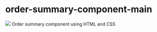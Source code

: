 # order-summary-component-main
![](design/desktop-design.jpg)
Order summary component using HTML and CSS
